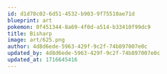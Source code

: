 ```yaml
---
id: d1d78c02-6d51-4532-b903-9f75510ae71d
blueprint: art
pokemon: 0f451344-8a69-4f0d-a514-b33410f99dc9
title: Bisharp
image: art/625.png
author: 4d8d6ede-5963-429f-9c2f-74b897007e0c
updated_by: 4d8d6ede-5963-429f-9c2f-74b897007e0c
updated_at: 1716645416
---
```

